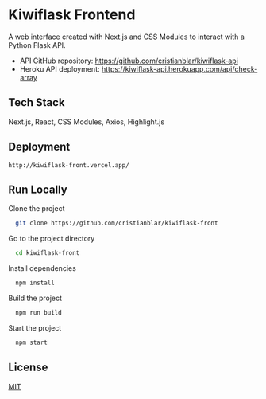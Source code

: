 # Kiwiflask Frontend

A web interface created with Next.js and CSS Modules to interact with a Python Flask API.

- API GitHub repository: https://github.com/cristianblar/kiwiflask-api
- Heroku API deployment: https://kiwiflask-api.herokuapp.com/api/check-array

## Tech Stack

Next.js, React, CSS Modules, Axios, Highlight.js

## Deployment

`http://kiwiflask-front.vercel.app/`

## Run Locally

Clone the project

```bash
  git clone https://github.com/cristianblar/kiwiflask-front
```

Go to the project directory

```bash
  cd kiwiflask-front
```

Install dependencies

```bash
  npm install
```

Build the project

```bash
  npm run build
```

Start the project

```bash
  npm start
```

## License

[MIT](https://choosealicense.com/licenses/mit/)
